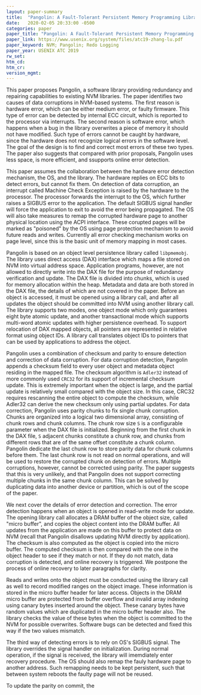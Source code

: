 ```yaml
---
layout: paper-summary
title:  "Pangolin: A Fault-Tolerant Persistent Memory Programming Library"
date:   2020-02-05 20:33:00 -0500
categories: paper
paper_title: "Pangolin: A Fault-Tolerant Persistent Memory Programming Library"
paper_link: https://www.usenix.org/system/files/atc19-zhang-lu.pdf
paper_keyword: NVM; Pangolin; Redo Logging
paper_year: USENIX ATC 2019
rw_set:
htm_cd:
htm_cr:
version_mgmt:
---
```


This paper proposes Pangolin, a software library providing redundancy and repairing capabilities to existing NVM libraries.
The paper identifies two causes of data corruptions in NVM-based systems. The first reason is hardware error, which can 
be either medium error, or faulty firmware. This type of error can be detected by internal ECC circult, which is reported
to the processor via interrupts. The second reason is software error, which happens when a bug in the library overwrites
a piece of memory it should not have modified. Such type of errors cannot be caught by hardware, since the hardware does
not recognize logical errors in the software level. The goal of the design is to find and correct most errors of these 
two types. The paper also suggests that compared with prior proposals, Pangolin uses less space, is more efficient, 
and ssupports online error detection. 

This paper assumes the collaboration between the hardware error detection mechanism, the OS, and the library. The hardware
replies on ECC bits to detect errors, but cannot fix them. On detection of data corruption, an interrupt called 
Machine Check Exception is raised by the hardware to the processor. The processor forwards the interrupt to the OS, which 
further raises a SIGBUS error to the application. The default SIGBUS signal handler will force the application to exit
to avoid the error being propagated. The OS will also take measures to remap the corrupted hardware page to another physical
location using the ACPI interface. These corupted pages will be marked as "poisoned" by the OS using page protection
mechanism to avoid future reads and writes. Currently all error checking mechanism works on page level, since this is the 
basic unit of memory mapping in most cases.

Pangolin is based on an object level persistence library called `libpmemobj`. The library uses direct access (DAX) interface
which maps a file stored on NVM into virtual address space. Application programs, however, are not allowed to directly
write into the DAX file for the purpose of redundancy verification and update. The DAX file is divided into chunks, which
is used for memory allocation within the heap. Metadata and data are both stored in the DAX file, the details of which
are not covered in the paper. Before an object is accessed, it must be opened using a library call, and after all updates
the object should be committed into NVM using another library call. The library supports two modes, one object mode which
only guarantees eight byte atomic update, and another transactional mode which supports multi-word atomic updates with
higher persistence overhead. To support relocation of DAX mapped objects, all pointers are represented in relative format 
using object IDs. A library call translates object IDs to pointers that can be used by applications to address the object.

Pangolin uses a combination of checksum and parity to ensure detection and correction of data corruption. For data corruption
detection, Pangolin appends a checksum field to every user object and metadata object residing in the mapped file. The 
checksum algorithm is `Adler32` instead of more commonly used `CRC32` for its support of incremental checksum update. 
This is extremely important when the object is large, and the partial update is relatively small compared with the object 
size. In this case, CRC32 requires rescanning the entire object to compute the checksum, while Adler32 can derive the 
new checksum only using partial updates. For data correction, Pangolin uses parity chunks to fix single chunk corruption.
Chunks are organized into a logical two dimensional array, consisting of chunk rows and chunk columns. The chunk row
size `S` is a configurable parameter when the DAX file is initialized. Beginning from the first chunk in the DAX file,
`S` adjacent chunks constitute a chunk row, and chunks from different rows that are of the same offset constitute a chunk 
column. Pangolin dedicate the last chunk row to store parity data for chunk columns before them. The last chunk row is not
read on normal operations, and will be used to restore the corrupted chunk on detection of errors.
Multiple corruptions, however, cannot be corrected using parity. The paper suggests that this is very unlikely, and that
Pangolin does not support correcting multiple chunks in the same chunk column. This can be solved by duplicating data
into another device or partition, which is out of the scope of the paper.

We next cover the details of error detection and correction. The error detection happens when an object is opened in
read-write mode for update. The opening library call allocates a DRAM buffer of the object size, called "micro buffer", 
and copies the object content into the DRAM buffer. All updates from the application are made on this buffer to protect
data on NVM (recall that Pangolin disallows updating NVM directly by application). The checksum is also computed as the 
object is copied into the micro buffer. The computed checksum is then compared with the one in the object header to 
see if they match or not. If they do not match, data corruption is detected, and online recovery is triggered. We postpone
the process of online recovery to later paragraphs for clarity.

Reads and writes onto the object must be conducted using the library call as well to record modified ranges on the object
image. These information is stored in the micro buffer header for later access. Objects in the DRAM micro buffer are protected 
from buffer overflow and invalid array indexing using canary bytes inserted around the object. These canary bytes have random
values which are duplicated in the micro buffer header also. The library checks the value of these bytes when the object
is committed to the NVM for possible overwrites. Software bugs can be detected and fixed this way if the two values mismatch.

The third way of detecting errors is to rely on OS's SIGBUS signal. The library overrides the signal handler on initialization.
During normal operation, if the signal is received, the library will imemdiately enter recovery procedure. The OS should 
also remap the fauly hardware page to another address. Such remapping needs to be kept persistent, such that between
system reboots the faulty page will not be reused.

To update the parity on commit, the 